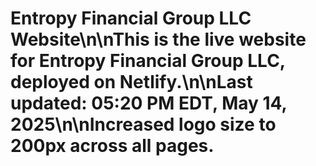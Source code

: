 # Entropy Financial Group LLC Website\n\nThis is the live website for Entropy Financial Group LLC, deployed on Netlify.\n\nLast updated: 05:20 PM EDT, May 14, 2025\n\nIncreased logo size to 200px across all pages.
